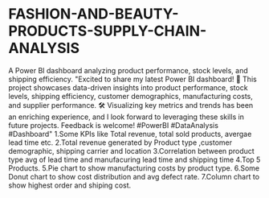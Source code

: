 # FASHION-AND-BEAUTY-PRODUCTS-SUPPLY-CHAIN-ANALYSIS
A Power BI dashboard analyzing product performance, stock levels, and shipping efficiency.
"Excited to share my latest Power BI dashboard! 🚀 This project showcases data-driven insights into product performance, stock levels, shipping efficiency, customer demographics, manufacturing costs, and supplier performance. 🛠️ Visualizing key metrics and trends has been an enriching experience, and I look forward to leveraging these skills in future projects. Feedback is welcome! #PowerBI #DataAnalysis #Dashboard"
1.Some KPIs like Total revenue, total sold products, avergae lead time etc.
2.Total revenue generated by Product type ,customer demographic, shipping carrier and location
3.Correlation between product type avg of lead time and manufacuring lead time and shipping time
4.Top 5 Products.
5.Pie chart to show manufacturing costs by product type.
6.Some Donut chart to show cost distribution and avg defect rate.
7.Column chart to show highest order and shiping cost.

